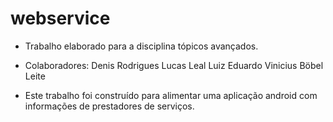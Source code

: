 # webservice

* Trabalho elaborado para a disciplina tópicos avançados. 

* Colaboradores:
Denis Rodrigues
Lucas Leal
Luiz Eduardo
Vinicius Böbel Leite

* Este trabalho foi construído para alimentar uma aplicação android com informações de prestadores de serviços.
